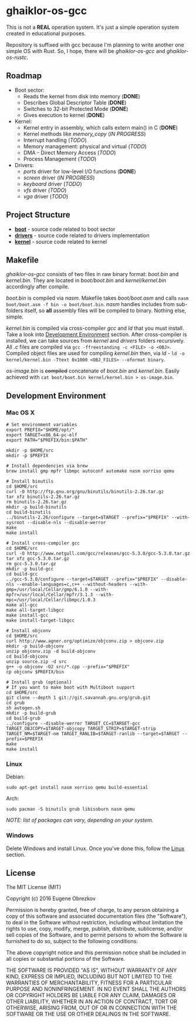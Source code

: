 # ghaiklor-os-gcc

This is not a **REAL** operation system.
It's just a simple operation system created in educational purposes.

Repository is suffixed with gcc because I'm planning to write another one simple OS with Rust.
So, I hope, there will be _ghaiklor-os-gcc_ and _ghaiklor-os-rustc_.

## Roadmap

- Boot sector:
  - Reads the kernel from disk into memory (**DONE**)
  - Describes Global Descriptor Table (**DONE**)
  - Switches to 32-bit Protected Mode (**DONE**)
  - Gives execution to kernel (**DONE**)
- Kernel:
  - Kernel entry in assembly, which calls extern main() in C (**DONE**)
  - Kernel methods like _memory_copy_ (*IN PROGRESS*)
  - Interrupt handling (_TODO_)
  - Memory management: physical and virtual (_TODO_)
  - DMA - Direct Memory Access (_TODO_)
  - Process Management (_TODO_)
- Drivers:
  - _ports_ driver for low-level I/O functions (**DONE**)
  - _screen_ driver (*IN PROGRESS*)
  - _keyboard_ driver (_TODO_)
  - _vfs_ driver (_TODO_)
  - _vga_ driver (_TODO_)

## Project Structure

- [__boot__](./boot) - source code related to boot sector
- [__drivers__](./drivers) - source code related to drivers implementation
- [__kernel__](./kernel) - source code related to kernel

## Makefile

_ghaiklor-os-gcc_ consists of two files in raw binary format: _boot.bin_ and _kernel.bin_.
They are located in _boot/boot.bin_ and _kernel/kernel.bin_ accordingly after compile.

_boot.bin_ is compiled via _nasm_.
Makefile takes _boot/boot.asm_ and calls `nasm boot/boot.asm -f bin -o boot/boot.bin`.
_nasm_ handles includes from sub-folders itself, so __all__ assembly files will be compiled to binary.
Nothing else, simple.

_kernel.bin_ is compiled via cross-compiler _gcc_ and _ld_ that you must install.
Take a look into [Development Environment](#development-environment) section.
After cross-compiler is installed, we can take sources from _kernel_ and _drivers_ folders recursively.
All *.c* files are compiled via `gcc -ffreestanding -c <FILE> -o <OBJ>`.
Compiled object files are used for compiling _kernel.bin_ then, via _ld_ -
`ld -o kernel/kernel.bin -Ttext 0x1000 <OBJ_FILES> --oformat binary`.

_os-image.bin_ is ~~compiled~~ concatenate of _boot.bin_ and _kernel.bin_.
Easily achieved with `cat boot/boot.bin kernel/kernel.bin > os-image.bin`.

## Development Environment

### Mac OS X

```shell
# Set environment variables
export PREFIX="$HOME/opt/"
export TARGET=x86_64-pc-elf
export PATH="$PREFIX/bin:$PATH"

mkdir -p $HOME/src
mkdir -p $PREFIX

# Install dependencies via brew
brew install gmp mpfr libmpc autoconf automake nasm xorriso qemu

# Install binutils
cd $HOME/src
curl -O http://ftp.gnu.org/gnu/binutils/binutils-2.26.tar.gz
tar xfz binutils-2.26.tar.gz
rm binutils-2.26.tar.gz
mkdir -p build-binutils
cd build-binutils
../binutils-2.26/configure --target=$TARGET --prefix="$PREFIX" --with-sysroot --disable-nls --disable-werror
make
make install

# Install cross-compiler gcc
cd $HOME/src
curl -O http://www.netgull.com/gcc/releases/gcc-5.3.0/gcc-5.3.0.tar.gz
tar xfz gcc-5.3.0.tar.gz
rm gcc-5.3.0.tar.gz
mkdir -p build-gcc
cd build-gcc
../gcc-5.3.0/configure --target=$TARGET --prefix="$PREFIX" --disable-nls --enable-languages=c,c++ --without-headers --with-gmp=/usr/local/Cellar/gmp/6.1.0 --with-mpfr=/usr/local/Cellar/mpfr/3.1.3 --with-mpc=/usr/local/Cellar/libmpc/1.0.3
make all-gcc
make all-target-libgcc
make install-gcc
make install-target-libgcc

# Install objconv
cd $HOME/src
curl http://www.agner.org/optimize/objconv.zip > objconv.zip
mkdir -p build-objconv
unzip objconv.zip -d build-objconv
cd build-objconv
unzip source.zip -d src
g++ -o objconv -O2 src/*.cpp --prefix="$PREFIX"
cp objconv $PREFIX/bin

# Install grub (optional)
# If you want to make boot with Multiboot support
cd $HOME/src
git clone --depth 1 git://git.savannah.gnu.org/grub.git
cd grub
sh autogen.sh
mkdir -p build-grub
cd build-grub
../configure --disable-werror TARGET_CC=$TARGET-gcc TARGET_OBJCOPY=$TARGET-objcopy TARGET_STRIP=$TARGET-strip TARGET_NM=$TARGET-nm TARGET_RANLIB=$TARGET-ranlib --target=$TARGET --prefix=$PREFIX
make
make install
```

### Linux

Debian:

```shell
sudo apt-get install nasm xorriso qemu build-essential
```

Arch:

```shell
sudo pacman -S binutils grub libisoburn nasm qemu
```

_NOTE: list of packages can vary, depending on your system._

### Windows

Delete Windows and install Linux.
Once you've done this, follow the [Linux](#linux) section.

## License

The MIT License (MIT)

Copyright (c) 2016 Eugene Obrezkov

Permission is hereby granted, free of charge, to any person obtaining a copy
of this software and associated documentation files (the "Software"), to deal
in the Software without restriction, including without limitation the rights
to use, copy, modify, merge, publish, distribute, sublicense, and/or sell
copies of the Software, and to permit persons to whom the Software is
furnished to do so, subject to the following conditions:

The above copyright notice and this permission notice shall be included in all
copies or substantial portions of the Software.

THE SOFTWARE IS PROVIDED "AS IS", WITHOUT WARRANTY OF ANY KIND, EXPRESS OR
IMPLIED, INCLUDING BUT NOT LIMITED TO THE WARRANTIES OF MERCHANTABILITY,
FITNESS FOR A PARTICULAR PURPOSE AND NONINFRINGEMENT. IN NO EVENT SHALL THE
AUTHORS OR COPYRIGHT HOLDERS BE LIABLE FOR ANY CLAIM, DAMAGES OR OTHER
LIABILITY, WHETHER IN AN ACTION OF CONTRACT, TORT OR OTHERWISE, ARISING FROM,
OUT OF OR IN CONNECTION WITH THE SOFTWARE OR THE USE OR OTHER DEALINGS IN THE
SOFTWARE.
